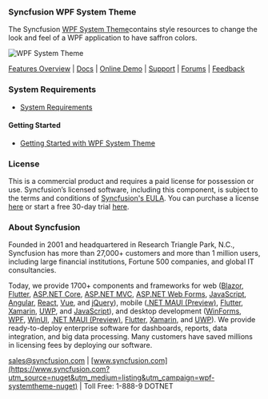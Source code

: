### Syncfusion WPF System Theme
The Syncfusion [WPF System Theme](https://www.syncfusion.com/wpf-controls/themestudio?utm_source=nuget&utm_medium=listing&utm_campaign=wpf-systemtheme-nuget)contains style resources to change the look and feel of a WPF application to have saffron colors.

![WPF System Theme](https://cdn.syncfusion.com/nuget-readme/wpf/wpf-systemtheme.png)

[Features Overview](https://www.syncfusion.com/wpf-controls/themestudio?utm_source=nuget&utm_medium=listing&utm_campaign=wpf-systemtheme-nuget) | [Docs](https://help.syncfusion.com/wpf/themes/skin-manager?utm_source=nuget&utm_medium=listing&utm_campaign=wpf-systemtheme-nuget) | [Online Demo](https://github.com/syncfusion/wpf-demos?utm_source=nuget&utm_medium=listing&utm_campaign=wpf-systemtheme-nuget) | [Support](https://www.syncfusion.com/support/directtrac/incidents/newincident?utm_source=nuget&utm_medium=listing&utm_campaign=wpf-systemtheme-nuget) | [Forums](https://www.syncfusion.com/forums/wpf?utm_source=nuget&utm_medium=listing&utm_campaign=wpf-systemtheme-nuget) | [Feedback](https://www.syncfusion.com/feedback/wpf?utm_source=nuget&utm_medium=listing&utm_campaign=wpf-systemtheme-nuget)

### System Requirements

* [System Requirements](https://help.syncfusion.com/wpf/installation/system-requirements?utm_source=nuget&utm_medium=listing&utm_campaign=wpf-systemtheme-nuget)

#### Getting Started

* [Getting Started with WPF System Theme](https://help.syncfusion.com/wpf/themes/skin-manager?utm_source=nuget&utm_medium=listing&utm_campaign=wpf-systemtheme-nuget)

### License

This is a commercial product and requires a paid license for possession or use. Syncfusion’s licensed software, including this component, is subject to the terms and conditions of [Syncfusion's EULA](https://www.syncfusion.com/eula/es/?utm_source=nuget&utm_medium=listing&utm_campaign=wpf-systemtheme-nuget). You can purchase a license [here](https://www.syncfusion.com/sales/products?utm_source=nuget&utm_medium=listing&utm_campaign=wpf-systemtheme-nuget) or start a free 30-day trial [here](https://www.syncfusion.com/account/manage-trials/start-trials?utm_source=nuget&utm_medium=listing&utm_campaign=wpf-systemtheme-nuget).

### About Syncfusion

Founded in 2001 and headquartered in Research Triangle Park, N.C., Syncfusion has more than 27,000+ customers and more than 1 million users, including large financial institutions, Fortune 500 companies, and global IT consultancies.
 
Today, we provide 1700+ components and frameworks for web ([Blazor](https://www.syncfusion.com/blazor-components?utm_source=nuget&utm_medium=listing&utm_campaign=wpf-systemtheme-nuget), [Flutter](https://www.syncfusion.com/flutter-widgets?utm_source=nuget&utm_medium=listing&utm_campaign=wpf-systemtheme-nuget), [ASP.NET Core](https://www.syncfusion.com/aspnet-core-ui-controls?utm_source=nuget&utm_medium=listing&utm_campaign=wpf-systemtheme-nuget), [ASP.NET MVC](https://www.syncfusion.com/aspnet-mvc-ui-controls?utm_source=nuget&utm_medium=listing&utm_campaign=wpf-systemtheme-nuget), [ASP.NET Web Forms](https://www.syncfusion.com/jquery/aspnet-webforms-ui-controls?utm_source=nuget&utm_medium=listing&utm_campaign=wpf-systemtheme-nuget), [JavaScript](https://www.syncfusion.com/javascript-ui-controls?utm_source=nuget&utm_medium=listing&utm_campaign=wpf-systemtheme-nuget), [Angular](https://www.syncfusion.com/angular-ui-components?utm_source=nuget&utm_medium=listing&utm_campaign=wpf-systemtheme-nuget), [React](https://www.syncfusion.com/react-ui-components?utm_source=nuget&utm_medium=listing&utm_campaign=wpf-systemtheme-nuget), [Vue](https://www.syncfusion.com/vue-ui-components?utm_source=nuget&utm_medium=listing&utm_campaign=wpf-systemtheme-nuget), and [jQuery](https://www.syncfusion.com/jquery-ui-widgets?utm_source=nuget&utm_medium=listing&utm_campaign=wpf-systemtheme-nuget)), mobile ([.NET MAUI (Preview)](https://www.syncfusion.com/maui-controls?utm_source=nuget&utm_medium=listing&utm_campaign=wpf-systemtheme-nuget), [Flutter](https://www.syncfusion.com/flutter-widgets?utm_source=nuget&utm_medium=listing&utm_campaign=wpf-systemtheme-nuget), [Xamarin](https://www.syncfusion.com/xamarin-ui-controls?utm_source=nuget&utm_medium=listing&utm_campaign=wpf-systemtheme-nuget), [UWP](https://www.syncfusion.com/uwp-ui-controls?utm_source=nuget&utm_medium=listing&utm_campaign=wpf-systemtheme-nuget), and [JavaScript](https://www.syncfusion.com/javascript-ui-controls?utm_source=nuget&utm_medium=listing&utm_campaign=wpf-systemtheme-nuget)), and desktop development ([WinForms](https://www.syncfusion.com/winforms-ui-controls?utm_source=nuget&utm_medium=listing&utm_campaign=wpf-systemtheme-nuget), [WPF](https://www.syncfusion.com/wpf-controls?utm_source=nuget&utm_medium=listing&utm_campaign=wpf-systemtheme-nuget), [WinUI](https://www.syncfusion.com/winui-controls?utm_source=nuget&utm_medium=listing&utm_campaign=wpf-systemtheme-nuget), [.NET MAUI (Preview)](https://www.syncfusion.com/maui-controls?utm_source=nuget&utm_medium=listing&utm_campaign=wpf-systemtheme-nuget), [Flutter](https://www.syncfusion.com/flutter-widgets?utm_source=nuget&utm_medium=listing&utm_campaign=wpf-systemtheme-nuget), [Xamarin](https://www.syncfusion.com/xamarin-ui-controls?utm_source=nuget&utm_medium=listing&utm_campaign=wpf-systemtheme-nuget), and [UWP](https://www.syncfusion.com/uwp-ui-controls?utm_source=nuget&utm_medium=listing&utm_campaign=wpf-systemtheme-nuget)). We provide ready-to-deploy enterprise software for dashboards, reports, data integration, and big data processing. Many customers have saved millions in licensing fees by deploying our software.

[sales@syncfusion.com](mailto:sales@syncfusion.com?Subject=Syncfusion%20WPF%20System%20Theme%20-%20NuGet) | [www.syncfusion.com](https://www.syncfusion.com?utm_source=nuget&utm_medium=listing&utm_campaign=wpf-systemtheme-nuget) | Toll Free: 1-888-9 DOTNET



   